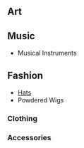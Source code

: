## Art
## Music
* Musical Instruments
## Fashion
* [Hats](hats.md)
* Powdered Wigs
### Clothing
### Accessories
